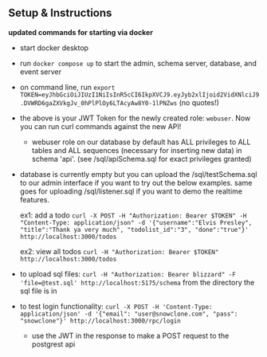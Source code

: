 ## Setup & Instructions

**updated commands for starting via docker**

- start docker desktop
- run `docker compose up` to start the admin, schema server, database, and event server
- on command line, run `export TOKEN=eyJhbGciOiJIUzI1NiIsInR5cCI6IkpXVCJ9.eyJyb2xlIjoid2VidXNlciJ9.DVWRD6gaZXVkgJv_0hPlPlOy6LTAcyAw8Y0-1lPNZws` (no quotes!)
- the above is your JWT Token for the newly created role: `webuser`. Now you can run curl commands against the new API!
  - webuser role on our database by default has ALL privileges to ALL tables and ALL sequences (necessary for inserting new data) in schema 'api'. (see /sql/apiSchema.sql for exact privileges granted)
- database is currently empty but you can upload the /sql/testSchema.sql to our admin interface if you want to try out the below examples. same goes for uploading /sql/listener.sql if you want to demo the realtime features.

  ex1: add a todo `curl -X POST -H "Authorization: Bearer $TOKEN" -H "Content-Type: application/json" -d '{"username":"Elvis Presley", "title":"Thank ya very much", "todolist_id":"3", "done":"true"}' http://localhost:3000/todos`

  ex2: view all todos `curl -H "Authorization: Bearer $TOKEN" http://localhost:3000/todos`

- to upload sql files: `curl -H "Authorization: Bearer blizzard" -F 'file=@test.sql' http://localhost:5175/schema` from the directory the sql file is in

- to test login functionality: `curl -X POST -H 'Content-Type: application/json' -d '{"email": "user@snowclone.com", "pass": "snowclone"}' http://localhost:3000/rpc/login`

  - use the JWT in the response to make a POST request to the postgrest api
